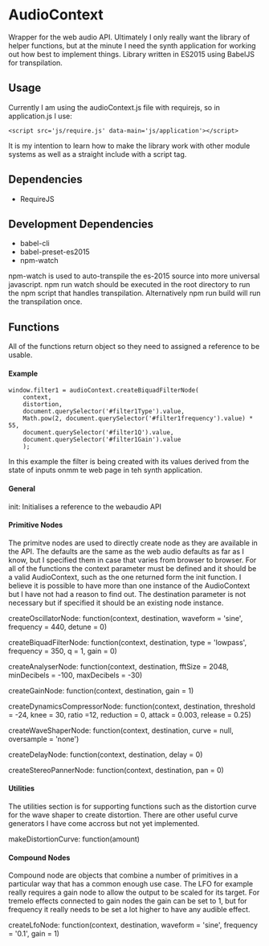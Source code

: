 # AudioContext

Wrapper for the web audio API. 
Ultimately I only really want the library of helper functions, but at the minute I need the synth application for working out how best to implement things.
Library written in ES2015 using BabelJS for transpilation.

## Usage
Currently I am using the audioContext.js file with requirejs, so in application.js I use:
```
<script src='js/require.js' data-main='js/application'></script>
```
It is my intention to learn how to make the library work with other module systems as well as a straight include with a script tag.

## Dependencies
*  RequireJS

## Development Dependencies
*  babel-cli
*  babel-preset-es2015
*  npm-watch

npm-watch is used to auto-transpile the es-2015 source into more universal javascript.
npm run watch should be executed in the root directory to run the npm script that handles transpilation.
Alternatively npm run build will run the transpilation once.

## Functions

All of the functions return object so they need to assigned a reference to be usable.

#### Example

```
window.filter1 = audioContext.createBiquadFilterNode(
    context,
    distortion,
    document.querySelector('#filter1Type').value,
    Math.pow(2, document.querySelector('#filter1frequency').value) * 55,
    document.querySelector('#filter1Q').value,
    document.querySelector('#filter1Gain').value
    );
```        
In this example the filter is being created with its values derived from the state of inputs onmm te web page in teh synth application.

#### General

init: Initialises a reference to the webaudio API

#### Primitive Nodes

The primitve nodes are used to directly create node as they are available in the API. 
The defaults are the same as the web audio defaults as far as I know, but I specified them in case that varies from browser to browser.
For all of the functions the context parameter must be defined and it should be a valid AudioContext, such as the one returned form the init function.
I believe it is possible to have more than one instance of the AudioContext but I have not had a reason to find out.
The destination parameter is not necessary but if specified it should be an existing node instance.

createOscillatorNode: function(context, destination, waveform = 'sine', frequency = 440, detune = 0)

createBiquadFilterNode: function(context, destination, type = 'lowpass', frequency = 350, q = 1, gain = 0)

createAnalyserNode: function(context, destination, fftSize = 2048, minDecibels = -100, maxDecibels = -30)

createGainNode: function(context, destination, gain = 1)

createDynamicsCompressorNode: function(context, destination, threshold = -24, knee = 30, ratio =12, reduction = 0, attack = 0.003, release = 0.25)

createWaveShaperNode: function(context, destination, curve = null, oversample = 'none')

createDelayNode: function(context, destination, delay = 0)

createStereoPannerNode: function(context, destination, pan = 0)


#### Utilities

The utilities section is for supporting functions such as the distortion curve for the wave shaper to create distortion.
There are other useful curve generators I have come accross but not yet implemented.

makeDistortionCurve: function(amount) 

#### Compound Nodes

Compound node are objects that combine a number of primitives in a particular way that has a common enough use case. 
The LFO for example really requires a gain node to allow the output to be scaled for its target. 
For tremelo effects connected to gain nodes the gain can be set to 1, but for frequency it really needs to be set a lot higher to have any audible effect.

createLfoNode: function(context, destination, waveform = 'sine', frequency = '0.1', gain = 1)
